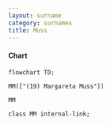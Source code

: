 ```yaml
---
layout: surname
category: surnames
title: Muss
---
```


#### Chart

```mermaid
flowchart TD;

MM(["(19) Margareta Muss"])

MM

class MM internal-link;

```
